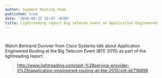 ```yaml
---
author: Segment Routing Team
published: true
date: '2016-09-25 15:47 -0700'
title: Lightreading report Big telecom event on Application Engineered Routing
---
```

&nbsp;
  
  
Watch Bertrand Duvivier from Cisco Systems talk about Application Engineered Routing at the Big Telecom Event (BTE 2015) as part of the lightreading report:  

><http://www.lightreading.com/spit-%28service-provider-it%29/application-engineered-routing-at-bte-2015/v/d-id/716898>


<iframe width="320" height="190" frameborder="0" allowfullscreen>
<script type="text/javascript" src="http://admin.brightcove.com/js/BrightcoveExperiences.js"></script><script type="text/javascript" src="http://www.lightreading.com/tv/get_player.asp?site=&doc_id=716898&player_ver=bc3.1"></script></iframe>